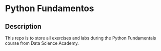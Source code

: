 # Python Fundamentos

## Description
This repo is to store all exercises and labs during the Python Fundamentals course from Data Science Academy.

##
